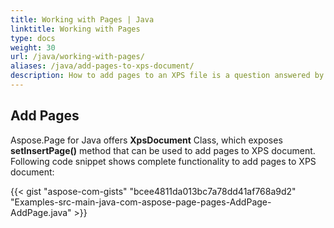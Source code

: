 ```yaml
---
title: Working with Pages | Java
linktitle: Working with Pages
type: docs
weight: 30
url: /java/working-with-pages/
aliases: /java/add-pages-to-xps-document/
description: How to add pages to an XPS file is a question answered by Aspose.Page API solution.  See how to use the functionality in Java
---
```


## **Add Pages**
Aspose.Page for Java offers **XpsDocument** Class, which exposes **setInsertPage()** method that can be used to add pages to XPS document. Following code snippet shows complete functionality to add pages to XPS document:

{{< gist "aspose-com-gists" "bcee4811da013bc7a78dd41af768a9d2" "Examples-src-main-java-com-aspose-page-pages-AddPage-AddPage.java" >}}
